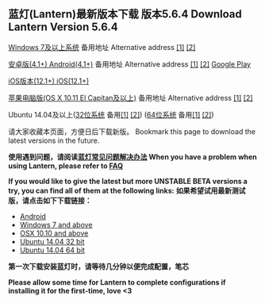 ## 蓝灯(Lantern)最新版本下载 版本5.6.4  Download Lantern Version 5.6.4



[Windows 7及以上系统](https://raw.githubusercontent.com/getlantern/lantern-binaries/master/lantern-installer.exe)      备用地址 Alternative address [[1]](https://s3.amazonaws.com/lantern/lantern-installer.exe)  [[2]](https://bitbucket.org/getlantern/lantern-binaries/raw/master/lantern-installer.exe)

[安卓版(4.1+) Android(4.1+)](https://raw.githubusercontent.com/getlantern/lantern-binaries/master/lantern-installer.apk)               备用地址 Alternative address [[1]](https://s3.amazonaws.com/lantern/lantern-installer.apk)  [[2]](https://bitbucket.org/getlantern/lantern-binaries/raw/master/lantern-installer.apk)  [Google Play](https://play.google.com/store/apps/details?id=org.getlantern.lantern) 

[iOS版本(12.1+) iOS(12.1+)](https://apps.apple.com/app/id1457872372)

[苹果电脑版(OS X 10.11 El Capitan及以上)](https://raw.githubusercontent.com/getlantern/lantern-binaries/master/lantern-installer.dmg)               备用地址 Alternative address [[1]](https://s3.amazonaws.com/lantern/lantern-installer.dmg)  [[2]](https://bitbucket.org/getlantern/lantern-binaries/raw/master/lantern-installer.dmg) 

Ubuntu 14.04及以上([32位系统](https://raw.githubusercontent.com/getlantern/lantern-binaries/master/lantern-installer-32-bit.deb) 备用[[1]](https://s3.amazonaws.com/lantern/lantern-installer-32-bit.deb)  [[2]](https://bitbucket.org/getlantern/lantern-binaries/raw/master/lantern-installer-32-bit.deb)) ([64位系统](https://raw.githubusercontent.com/getlantern/lantern-binaries/master/lantern-installer-64-bit.deb) 备用[[1]](https://s3.amazonaws.com/lantern/lantern-installer-64-bit.deb)  [[2]](https://bitbucket.org/getlantern/lantern-binaries/raw/master/lantern-installer-64-bit.deb))

请大家收藏本页面，方便日后下载新版。
Bookmark this page to download the latest versions in the future.

**使用遇到问题，请阅读[蓝灯常见问题解决办法](https://github.com/getlantern/lantern/wiki) When you have a problem when using Lantern, please refer to [FAQ](https://github.com/getlantern/lantern/wiki)** 

**If you would like to give the latest but more UNSTABLE BETA versions a try, you can find all of them at the following links:** **如果希望试用最新测试版，请点击如下下载链接：**
- [Android](https://raw.githubusercontent.com/getlantern/lantern-binaries/master/lantern-installer-preview.apk)
- [Windows 7 and above](https://raw.githubusercontent.com/getlantern/lantern-binaries/master/lantern-installer-preview.exe)
- [OSX 10.10 and above](https://raw.githubusercontent.com/getlantern/lantern-binaries/master/lantern-installer-preview.dmg)
- [Ubuntu 14.04 32 bit](https://raw.githubusercontent.com/getlantern/lantern-binaries/master/lantern-installer-preview-32-bit.deb)
- [Ubuntu 14.04 64 bit](https://raw.githubusercontent.com/getlantern/lantern-binaries/master/lantern-installer-preview-64-bit.deb)

**第一次下载安装蓝灯时，请等待几分钟以便完成配置，笔芯**

**Please allow some time for Lantern to complete configurations if installing it for the first-time, love <3**
